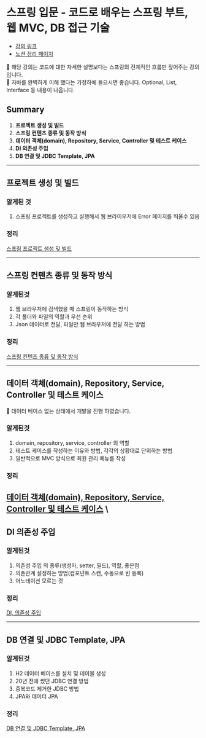 
# 스프링 입문 - 코드로 배우는 스프링 부트, 웹 MVC, DB 접근 기술

- [강의 링크](https://www.inflearn.com/course/%EC%8A%A4%ED%94%84%EB%A7%81-%EC%9E%85%EB%AC%B8-%EC%8A%A4%ED%94%84%EB%A7%81%EB%B6%80%ED%8A%B8/dashboard)
- [노션 정리 페이지](https://www.notion.so/MVC-DB-f51deea0c6f042349dd65b588cc05050)

<aside>
📢 해당 강의는 코드에 대한 자세한 설명보다는 스프링의 전체적인 흐름만 짚어주는 강의 입니다.

</aside>

<aside>
📢 자바를 완벽하게 이해 했다는 가정하에 들으시면 좋습니다.
Optional, List, Interface 등 내용이 나옵니다.

</aside>

## Summary

1. **프로젝트 생성 및 빌드**
2. **스프링 컨텐츠 종류 및 동작 방식**
3. **데이터 객체(domain), Repository, Service, Controller 및 테스트 케이스**
4. **DI 의존성 주입**
5. **DB 연결 및 JDBC Template, JPA**

---

## 프로젝트 생성 및 빌드

### 알게된 것

1. 스프링 프로젝트를 생성하고 실행해서 웹 브라이우저에 Error 페이지를 띄울수 있음

### 정리

[스프링 프로젝트 생성 및 빌드](https://www.notion.so/6f5b607513fd4a35a48558959b792388)

---
## 스프링 컨텐츠 종류 및 동작 방식

### 알게된것

1. 웹 브라우저에 검색했을 때 스프링이 동작하는 방식
2. 각 폴더와 파일의 역할과 우선 순위
3. Json 데이터로 전달, 파일만 웹 브라우저에 전달 하는 방법

### 정리

[스프링 컨텐츠 종류 및 동작 방식](https://www.notion.so/171ffa6ccb4d42c889c126a2b2820e2b)

---
## 데이터 객체(domain), Repository, Service, Controller 및 테스트 케이스

<aside>
📢 데이터 베이스 없는 상태에서 개발을 진행 하였습니다.

</aside>

### 알게된것

1. domain, repository, service, controller 의 역할
2. 테스트 케이스를 작성하는 이유와 방법, 각각의 상황대로 단위하는 방법
3. 일반적으로 MVC 방식으로 회원 관리 메뉴를 작성

### 정리

[데이터 객체(domain), Repository, Service, Controller 및 테스트 케이스](https://www.notion.so/domain-Repository-Service-Controller-c744a64ec3834b93b9017fa0c1bc3466)
\
---
## DI 의존성 주입

### 알게된것

1. 의존성 주입  의 종류(생성자, setter, 필드), 역할, 좋은점
2. 의존관계 설정하는 방법(컴포넌트 스캔, 수동으로 빈 등록)
3. 어노테이션 모르는 것

### 정리

[DI, 의존성 주입](https://www.notion.so/DI-b7419e125d324f608b4365bd81888844)

---
## DB 연결 및 JDBC Template, JPA

### 알게된것

1. H2 데이터 베이스를 설치 및 테이블 생성
2. 20년 전에 썼던 JDBC 연결 방법
3. 중복코드 제거한 JDBC 방법
4. JPA와 데이터 JPA

### 정리

[DB 연결 및 JDBC Template, JPA ](https://www.notion.so/DB-JDBC-Template-JPA-59792b94ee7a48d4ab0143f9262fc32d)


